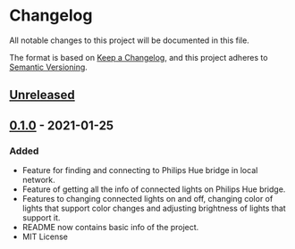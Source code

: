 # Changelog
All notable changes to this project will be documented in this file.

The format is based on [Keep a Changelog](https://keepachangelog.com/en/1.0.0/),
and this project adheres to [Semantic Versioning](https://semver.org/spec/v2.0.0.html).

## [Unreleased]

## [0.1.0] - 2021-01-25
### Added
- Feature for finding and connecting to Philips Hue bridge in local network.
- Feature of getting all the info of connected lights on Philips Hue bridge.
- Features to changing connected lights on and off, changing color of lights that support color changes and adjusting brightness of lights that support it.
- README now contains basic info of the project.
- MIT License

[Unreleased]: https://github.com/henripar/luxhue/compare/v0.1.0...HEAD
[0.1.0]: https://github.com/henripar/luxhue/releases/tag/v0.1.0
